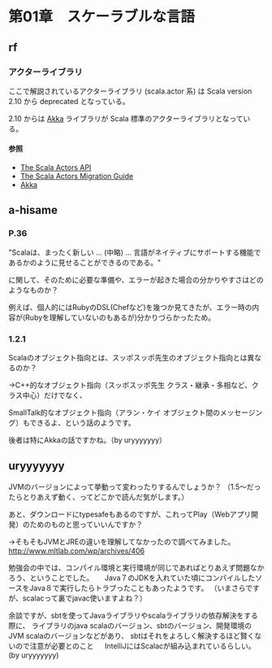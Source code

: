 # 第01章　スケーラブルな言語

## rf

### アクターライブラリ

ここで解説されているアクターライブラリ (scala.actor 系) は
Scala version 2.10 から deprecated となっている。

2.10 からは [Akka](http://akka.io/) ライブラリが
Scala 標準のアクターライブラリとなっている。

#### 参照

 * [The Scala Actors API](http://docs.scala-lang.org/overviews/core/actors.html)
 * [The Scala Actors Migration Guide](http://docs.scala-lang.org/overviews/core/actors-migration-guide.html)
 * [Akka](http://akka.io/)

## a-hisame

### P.36

"Scalaは、まったく新しい ... (中略) ... 言語がネイティブにサポートする機能であるかのように見せることができるのである。"

に関して、そのために必要な準備や、エラーが起きた場合の分かりやすさはどのようなものか？

例えば、個人的にはRubyのDSL(Chefなど)を幾つか見てきたが、エラー時の内容が(Rubyを理解していないのもあるが)分かりづらかったため。

### 1.2.1

Scalaのオブジェクト指向とは、スッポスッポ先生のオブジェクト指向とは異なるのか？

→C++的なオブジェクト指向（スッポスッポ先生 クラス・継承・多相など、クラス中心）だけでなく、

SmallTalk的なオブジェクト指向（アラン・ケイ オブジェクト間のメッセージング）もできるよ、という話のようです。

後者は特にAkkaの話ですかね。（by uryyyyyyy）


## uryyyyyyy

JVMのバージョンによって挙動って変わったりするんでしょうか？
（1.5〜だったらとりあえず動く、ってどこかで読んだ気がします。）

あと、ダウンロードにtypesafeもあるのですが、これってPlay（Webアプリ開発）のためのものと思っていいんですか？

→そもそもJVMとJREの違いを理解してなかったので調べてみました。　http://www.mltlab.com/wp/archives/406

勉強会の中では、コンパイル環境と実行環境が同じであればとりあえず問題なかろう、ということでした。
　
Java７のJDKを入れていた頃にコンパイルしたソースをJava８で実行したらトラブったこともあったようです。
（いまさらですが、scalacって裏でjavac使いますよね？）

余談ですが、sbtを使ってJavaライブラリやscalaライブラリの依存解決をする際に、
ライブラリのjava scalaのバージョン、sbtのバージョン、開発環境のJVM scalaのバージョンなどがあり、
sbtはそれをよろしく解決するほど賢くないので注意が必要とのこと
　
IntelliJにはScalacが組み込まれているらしい。(by uryyyyyyy)


